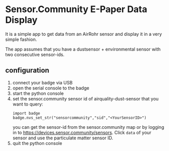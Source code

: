 # Sensor.Community E-Paper Data Display

It is a simple app to get data from an AirRohr sensor and display it in a very simple fashion.

The app assumes that you have a dustsensor + environmental sensor with two consecutive sensor-ids.

## configuration

1. connect your badge via USB
2. open the serial console to the badge
3. start the python console
4. set the sensor.community sensor id of airquality-dust-sensor that you want to query:  
   ```
   import badge
   badge.nvs_set_str("sensorcommunity","sid","<YourSensorID>")
   ```  
   you can get the sensor-id from the sensor.community map or by logging in to https://devices.sensor.community/sensors. Click `data` of your sensor and use the particulate matter sensor ID.
5. quit the python console


